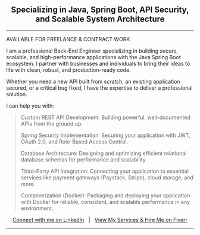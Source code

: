 <div align="center">

## Specializing in Java, Spring Boot, API Security, and Scalable System Architecture
</div>

---

AVAILABLE FOR FREELANCE & CONTRACT WORK

I am a professional Back-End Engineer specializing in building secure, scalable, and high-performance applications with the Java Spring Boot ecosystem. I partner with businesses and individuals to bring their ideas to life with clean, robust, and production-ready code.

Whether you need a new API built from scratch, an existing application secured, or a critical bug fixed, I have the expertise to deliver a professional solution.

I can help you with:
>Custom REST API Development: Building powerful, well-documented APIs from the ground up.
>
>Spring Security Implementation: Securing your application with JWT, OAuth 2.0, and Role-Based Access Control.
>
>Database Architecture: Designing and optimizing efficient relational database schemas for performance and scalability.
>
>Third-Party API Integration: Connecting your application to essential services like payment gateways (Paystack, Stripe), cloud storage, and more.
>
>Containerization (Docker): Packaging and deploying your application with Docker for reliable, consistent, and scalable performance in any environment.


<div align="center">

[Connect with me on LinkedIn](http://linkedin.com/in/nifemi-odumosu-b531862a3) &nbsp;&nbsp;|&nbsp;&nbsp; [ View My Services & Hire Me on Fiverr](https://www.fiverr.com/nifemiodumosu/buying?source=avatar_menu_profile)

</div>

---
